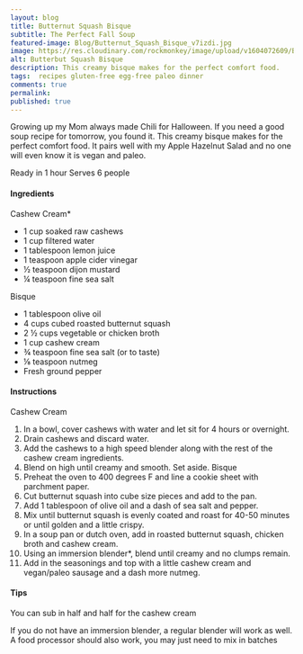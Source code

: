 ```yaml
---
layout: blog
title: Butternut Squash Bisque
subtitle: The Perfect Fall Soup
featured-image: Blog/Butternut_Squash_Bisque_v7izdi.jpg
image: https://res.cloudinary.com/rockmonkey/image/upload/v1604072609/Blog/Butternut_Squash_Bisque_v7izdi.jpg
alt: Butterbut Squash Bisque
description: This creamy bisque makes for the perfect comfort food.
tags:  recipes gluten-free egg-free paleo dinner
comments: true
permalink:
published: true
---
```

Growing up my Mom always made Chili for Halloween. If you need a good soup recipe for tomorrow, you found it. This creamy bisque makes for the perfect comfort food. It pairs well with my Apple Hazelnut Salad and no one will even know it is vegan and paleo.

Ready in 1 hour
Serves 6 people

#### Ingredients
Cashew Cream*
* 1 cup soaked raw cashews
* 1 cup filtered water
* 1 tablespoon lemon juice
* 1 teaspoon apple cider vinegar
* ½ teaspoon dijon mustard
* ¼ teaspoon fine sea salt

Bisque
* 1 tablespoon olive oil
* 4 cups cubed roasted butternut squash
* 2 ½ cups vegetable or chicken broth
* 1 cup cashew cream
* ¾ teaspoon fine sea salt (or to taste)
* ⅛ teaspoon nutmeg
* Fresh ground pepper

#### Instructions
Cashew Cream
1. In a bowl, cover cashews with water and let sit for 4 hours or overnight.
2. Drain cashews and discard water.
3. Add the cashews to a high speed blender along with the rest of the cashew cream ingredients.
4. Blend on high until creamy and smooth. Set aside.
Bisque
1. Preheat the oven to 400 degrees F and line a cookie sheet with parchment paper.
2. Cut butternut squash into cube size pieces and add to the pan.
3. Add 1 tablespoon of olive oil and a dash of sea salt and pepper.
4. Mix until butternut squash is evenly coated and  roast for 40-50 minutes or until golden and a little crispy.
5. In a soup pan or dutch oven, add in roasted butternut squash, chicken broth and cashew cream.
6. Using an immersion blender*, blend until creamy and no clumps remain.
7. Add in the seasonings and top with a little cashew cream and vegan/paleo sausage and a dash more nutmeg.


#### Tips
You can sub in  half and half for the cashew cream

If you do not have an immersion blender, a regular blender will work as well. A food processor should also work, you may just need to mix in batches
